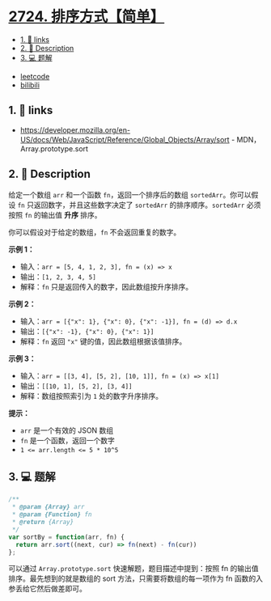 # [2724. 排序方式【简单】](https://github.com/Tdahuyou/leetcode/tree/main/2724.%20%E6%8E%92%E5%BA%8F%E6%96%B9%E5%BC%8F%E3%80%90%E7%AE%80%E5%8D%95%E3%80%91)

<!-- region:toc -->
- [1. 🔗 links](#1--links-17)
- [2. 📝 Description](#2--description-17)
- [3. 💻 题解](#3--题解-5)
<!-- endregion:toc -->
- [leetcode](https://leetcode.cn/problems/sort-by)
- [bilibili](https://www.bilibili.com/video/BV1DivNejEb1/)

## 1. 🔗 links

- https://developer.mozilla.org/en-US/docs/Web/JavaScript/Reference/Global_Objects/Array/sort - MDN，Array.prototype.sort

## 2. 📝 Description

给定一个数组 `arr` 和一个函数 `fn`，返回一个排序后的数组 `sortedArr`。你可以假设 `fn` 只返回数字，并且这些数字决定了 `sortedArr` 的排序顺序。`sortedArr` 必须按照 `fn` 的输出值 **升序** 排序。

你可以假设对于给定的数组，`fn` 不会返回重复的数字。

**示例 1：**

- 输入：`arr = [5, 4, 1, 2, 3], fn = (x) => x`
- 输出：`[1, 2, 3, 4, 5]`
- 解释：`fn` 只是返回传入的数字，因此数组按升序排序。

**示例 2：**

- 输入：`arr = [{"x": 1}, {"x": 0}, {"x": -1}], fn = (d) => d.x`
- 输出：`[{"x": -1}, {"x": 0}, {"x": 1}]`
- 解释：`fn` 返回 `"x"` 键的值，因此数组根据该值排序。

**示例 3：**

- 输入：`arr = [[3, 4], [5, 2], [10, 1]], fn = (x) => x[1]`
- 输出：`[[10, 1], [5, 2], [3, 4]]`
- 解释：数组按照索引为 `1` 处的数字升序排序。

**提示：**

- `arr` 是一个有效的 JSON 数组
- `fn` 是一个函数，返回一个数字
- `1 <= arr.length <= 5 * 10^5`

## 3. 💻 题解

```javascript
/**
 * @param {Array} arr
 * @param {Function} fn
 * @return {Array}
 */
var sortBy = function(arr, fn) {
  return arr.sort((next, cur) => fn(next) - fn(cur))
};
```

可以通过 `Array.prototype.sort` 快速解题，题目描述中提到：按照 fn 的输出值排序。最先想到的就是数组的 sort 方法，只需要将数组的每一项作为 fn 函数的入参丢给它然后做差即可。






